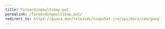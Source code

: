 ```yaml
---
title: forwardingmultimap.put
permalink: /forwardingmultimap.put/
redirect_to: https://guava.dev/releases/snapshot-jre/api/docs/com/google/common/collect/ForwardingMultimap.html#put-K-V-
---
```

